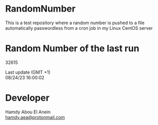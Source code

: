 # RandomNumber    
This is a test repository where a random number is pushed to a file automatically passwordless from a cron job in my Linux CentOS server    
# Random Number of the last run   
32615
      
Last update (GMT +1)    
08/24/23 16:00:02
# Developer    
Hamdy Abou El Anein   
hamdy.aea@protonmail.com
